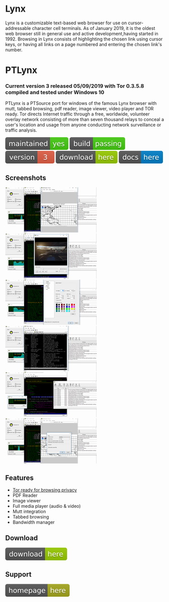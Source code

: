 # Lynx

Lynx is a customizable text-based web browser for use on cursor-addressable character cell terminals. As of January 2019, it is the oldest web browser still in general use and active development,having started in 1992. Browsing in Lynx consists of highlighting the chosen link using cursor keys, or having all links on a page numbered and entering the chosen link's number.

# PTLynx
### Current version 3 released 05/09/2019 with Tor 0.3.5.8 compiled and tested under Windows 10

PTLynx is a PTSource port for windows of the famous Lynx browser with mutt, tabbed browsing, pdf reader, image viewer, video player and TOR ready. Tor directs Internet traffic through a free, worldwide, volunteer overlay network consisting of more than seven thousand relays to conceal a user's location and usage from anyone conducting network surveillance or traffic analysis. 

[![Maintenance](/images/maintained.svg)]() [![Travis](/images/rust.svg)]()  [![You can download here.](/images/version-3-red.svg)](https://wiki.ptsource.eu/software/downloads)  [![You can download here.](/images/download-here-green.svg)](https://wiki.ptsource.eu/software/downloads) [![Help here.](/images/docs-here-blue.svg)](https://wiki.ptsource.eu/software/ptlynx/start)

## Screenshots

![PTLynx](https://raw.githubusercontent.com/ptsource/PTLynx/master/images/01.PNG)![PTLynx](https://raw.githubusercontent.com/ptsource/PTLynx/master/images/02.PNG)![PTLynx](https://raw.githubusercontent.com/ptsource/PTLynx/master/images/03.PNG)
![PTLynx](https://raw.githubusercontent.com/ptsource/PTLynx/master/images/04.PNG)![PTLynx](https://raw.githubusercontent.com/ptsource/PTLynx/master/images/05.PNG)![PTLynx](https://raw.githubusercontent.com/ptsource/PTLynx/master/images/06.PNG)

## Features 

* [Tor ready for browsing privacy](https://www.torproject.org/)
* PDF Reader
* Image viewer
* Full media player (audio & video)
* Mutt integration
* Tabbed browsing
* Bandwidth manager


## Download

[![You can download here.](/images/download-here-green.svg)](https://wiki.ptsource.eu/software/downloads)

## Support

[![Visit homepage.](/images/homepage-here-yellowgreen.svg)](https://wiki.ptsource.eu/)
